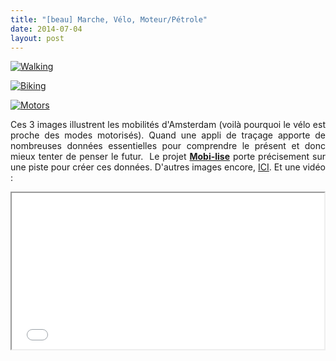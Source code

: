 ```yaml
---
title: "[beau] Marche, Vélo, Moteur/Pétrole"
date: 2014-07-04
layout: post
---
```


<p><a class="asset-img-link" href="/wp-content/uploads/sites/6/old/6a0120a66d2ad4970b01a511dac6e2970c-pi.png" style="display: inline;"><img rel="lightbox[]" alt="Walking" border="0" class="asset  asset-image at-xid-6a0120a66d2ad4970b01a511dac6e2970c image-full img-responsive" src="/wp-content/uploads/sites/6/old/6a0120a66d2ad4970b01a511dac6e2970c-800wi.png" title="Walking" /></a></p>   <!--more-->  <p><a class="asset-img-link" href="/wp-content/uploads/sites/6/old/6a0120a66d2ad4970b01a73de626b3970d-pi.png" style="display: inline;"><img rel="lightbox[]" alt="Biking" border="0" class="asset  asset-image at-xid-6a0120a66d2ad4970b01a73de626b3970d image-full img-responsive" src="/wp-content/uploads/sites/6/old/6a0120a66d2ad4970b01a73de626b3970d-800wi.png" title="Biking" /></a></p> <p><a class="asset-img-link" href="/wp-content/uploads/sites/6/old/6a0120a66d2ad4970b01a511dac75c970c-pi.png" style="display: inline;"><img rel="lightbox[]" alt="Motors" border="0" class="asset  asset-image at-xid-6a0120a66d2ad4970b01a511dac75c970c image-full img-responsive" src="/wp-content/uploads/sites/6/old/6a0120a66d2ad4970b01a511dac75c970c-800wi.png" title="Motors" /></a></p> <p style="text-align: justify;">Ces 3 images illustrent les mobilités d'Amsterdam (voilà pourquoi le vélo est proche des modes motorisés). Quand une appli de traçage apporte de nombreuses données essentielles pour comprendre le présent et donc mieux tenter de penser le futur.  Le projet <a href="/2014/03/du-changement-de-comportement-a-lengagement-citoyen.html" target="_blank"><strong>Mobi-lise</strong></a> porte précisement sur une piste pour créer ces données. D'autres images encore, <a href="http://www.citylab.com/tech/2014/07/this-exercise-app-tracks-trends-on-how-we-move-in-different-cities/373859/" target="_blank">ICI</a>. Et une vidéo : </p> <p><iframe allowfullscreen="" height="250" mozallowfullscreen="" src="//player.vimeo.com/video/99614610" webkitallowfullscreen="" width="500"></iframe></p>